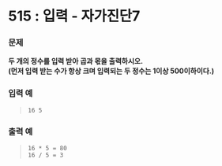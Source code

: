 # 515 : 입력 - 자가진단7

### 문제
**두 개의 정수를 입력 받아 곱과 몫을 출력하시오.  
(먼저 입력 받는 수가 항상 크며 입력되는 두 정수는 1이상 500이하이다.)**

### 입력 예
>     16 5

### 출력 예
>     16 * 5 = 80  
>     16 / 5 = 3
